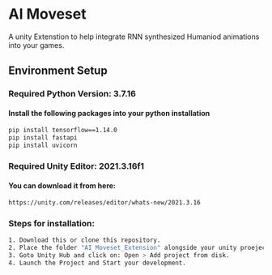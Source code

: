 
# AI Moveset
A unity Extenstion to help integrate RNN synthesized Humaniod animations into your games.


## Environment Setup
### Required Python Version: 3.7.16
#### Install the following packages into your python installation

  ```bash
pip install tensorflow==1.14.0
pip install fastapi
pip install uvicorn
```

### Required Unity Editor:  2021.3.16f1
#### You can download it from here:
```bash
https://unity.com/releases/editor/whats-new/2021.3.16
```
### Steps for installation:

```bash
1. Download this or clone this repository.
2. Place the folder "AI_Moveset_Extension" alongside your unity proejects.
3. Goto Unity Hub and click on: Open > Add project from disk.
4. Launch the Project and Start your development.
```
